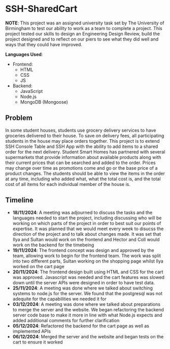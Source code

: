 # SSH-SharedCart

**NOTE**: This project was an assigned university task set by The University of Birmingham to test our ability to work as a team to complete a project. This project tested our skills to design an Engineering Design Review, build the project designed and to reflect on our piers to see what they did well and ways that they could have improved.

**Languages Used**:

- Frontend:
  - HTML
  - CSS
  - JS
- Backend:
  - JavaScript
  - Node.js
  - MongoDB (Mongoose)

## Problem

In some student houses, students use grocery delivery services to have groceries delivered to their house. To save on delivery fees, all participating students in the house may place orders together. This project is to extend SSH Console Table and SSH App with the ability to add items to a shared order for the next delivery. Student Smart Homes has partnered with several supermarkets that provide information about available products along with their current prices that can be searched and added to the order. Prices may change over time as promotions come and go or the base price of a product changes. The students should be able to view the items in the order at any time, including who added what, what the total cost is, and the total cost of all items for each individual member of the house is.

## Timeline

- **18/11/2024**: A meeting was adjourned to discuss the tasks and the languages needed to start the project, including discussing who will be working on which parts of the project in order to best suit our points of expertise. It was planned that we would meet every week to disucss the direction of the project and to talk about changes made. It was set that Ilya and Sultan would work on the frontend and Hector and Coll would work on the backend for the timebeing
- **19/11/2024**: The frontend concept was design and approved by the team, allowing work to begin for the frontend team. The work was split into two different parts, Sultan working on the shopping page whilst Ilya worked on the cart page
- **20/11/2024**: The frontend design built using HTML and CSS for the cart was approved. Javascript was needed and the cart features was slowed down until the server APIs were designed in order to have test data.
- **25/11/2024**: A meeting was done where we talked about switching systems to node.js for the server. We found that the postgresql was not adequite for the capabilities we needed it for
- **03/12/2024**: A meeting was done where we talked about preparations to merge the server and the website. We began refactoring the backend server code base to make it more in line with what Node.js expects and added additional comments for further clarification
- **05/12/2024**: Refactored the backend for the cart page as well as implemented APIs
- **06/12/2024**: Merged the server and the website and began tests on the cart to ensure it worked
